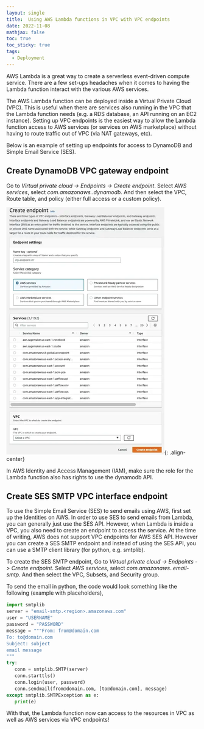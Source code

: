 ```yaml
---
layout: single
title:  Using AWS Lambda functions in VPC with VPC endpoints
date: 2022-11-08
mathjax: false
toc: true
toc_sticky: true
tags:
  - Deployment
---
```


AWS Lambda is a great way to create a serverless event-driven compute service. There are a few set-ups headaches when it comes to having the Lambda function interact with the various AWS services.

The AWS Lambda function can be deployed inside a Virtual Private Cloud (VPC). This is useful when there are services also running in the VPC that the Lambda function needs (e.g. a RDS database, an API running on an EC2 instance). Setting up VPC endpoints is the easiest way to allow the Lambda function access to AWS services (or services on AWS marketplace) without having to route traffic out of VPC (via NAT gateways, etc).

Below is an example of setting up endpoints for access to DynamoDB and Simple Email Service (SES).

## Create DynamoDB VPC gateway endpoint
Go to *Virtual private cloud -> Endpoints -> Create endpoint*. Select *AWS services*, select *com.amazonaws.<region>.dynamodb*. And then select the VPC, Route table, and policy (either full access or a custom policy).

![](/images/aws_vpc_endpoints.webp){: .align-center}

In AWS Identity and Access Management (IAM), make sure the role for the Lambda function also has rights to use the dynamodb API.

## Create SES SMTP VPC interface endpoint

To use the Simple Email Service (SES) to send emails using AWS, first set up the Identities on AWS. In order to use SES to send emails from Lambda, you can generally just use the SES API. However, when Lambda is inside a VPC, you also need to create an endpoint to access the service. At the time of writing, AWS does not support VPC endpoints for AWS SES API. However you can create a SES SMTP endpoint and instead of using the SES API, you can use a SMTP client library (for python, e.g. smtplib).

To create the SES SMTP endpoint, Go to *Virtual private cloud -> Endpoints -> Create endpoint*. Select *AWS services*, select *com.amazonaws.<region>.email-smtp*. And then select the VPC, Subsets, and Security group.

To send the email in python, the code would look something like the following (example with placeholders),

```python
import smtplib
server = "email-smtp.<region>.amazonaws.com"
user = "USERNAME"
password = "PASSWORD"
message = """From: from@domain.com
To: to@domain.com
Subject: subject
email message
"""
try:
   conn = smtplib.SMTP(server)
   conn.starttls()
   conn.login(user, password)
   conn.sendmail(from@domain.com, [to@domain.com], message)
except smtplib.SMTPException as e:
   print(e)
```

With that, the Lambda function now can access to the resources in VPC as well as AWS services via VPC endpoints!

